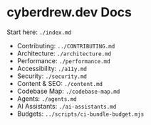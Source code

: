 # cyberdrew.dev Docs

Start here: `./index.md`

- Contributing: `../CONTRIBUTING.md`
- Architecture: `./architecture.md`
- Performance: `./performance.md`
- Accessibility: `./a11y.md`
- Security: `./security.md`
- Content & SEO: `./content.md`
- Codebase Map: `./codebase-map.md`
- Agents: `./agents.md`
 - AI Assistants: `./ai-assistants.md`
 - Budgets: `../scripts/ci-bundle-budget.mjs`
